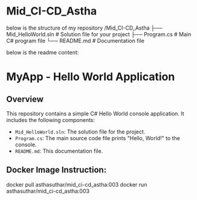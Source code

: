 # Mid_CI-CD_Astha

below is the structure of my repository
/Mid_CI-CD_Astha
  ├── Mid_HelloWorld.sln    # Solution file for your project
  ├── Program.cs            # Main C# program file
  └── README.md             # Documentation file

below is the readme content:
# MyApp - Hello World Application

## Overview

This repository contains a simple C# Hello World console application. It includes the following components:
- `Mid_HelloWorld.sln`: The solution file for the project.
- `Program.cs`: The main source code file prints "Hello, World!" to the console.
- `README.md`: This documentation file.

## Docker Image Instruction:
docker pull asthasuthar/mid_ci-cd_astha:003
docker run asthasuthar/mid_ci-cd_astha:003
